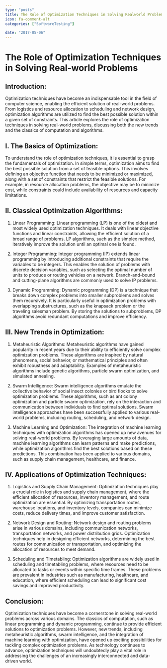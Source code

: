 ```yaml
---
type: "posts"
title: The Role of Optimization Techniques in Solving Realworld Problems
icon: fa-comment-alt
categories: ["SoftwareTesting"]

date: "2017-05-06"
---
```




# The Role of Optimization Techniques in Solving Real-world Problems

## Introduction:
Optimization techniques have become an indispensable tool in the field of computer science, enabling the efficient solution of real-world problems. From logistics and resource allocation to scheduling and network design, optimization algorithms are utilized to find the best possible solution within a given set of constraints. This article explores the role of optimization techniques in solving real-world problems, discussing both the new trends and the classics of computation and algorithms.

## I. The Basics of Optimization:
To understand the role of optimization techniques, it is essential to grasp the fundamentals of optimization. In simple terms, optimization aims to find the best possible solution from a set of feasible options. This involves defining an objective function that needs to be minimized or maximized, along with a set of constraints that restrict the feasible solutions. For example, in resource allocation problems, the objective may be to minimize cost, while constraints could include availability of resources and capacity limitations.

## II. Classical Optimization Algorithms:
1. Linear Programming:
Linear programming (LP) is one of the oldest and most widely used optimization techniques. It deals with linear objective functions and linear constraints, allowing the efficient solution of a broad range of problems. LP algorithms, such as the simplex method, iteratively improve the solution until an optimal one is found.

2. Integer Programming:
Integer programming (IP) extends linear programming by introducing additional constraints that require the variables to be integers. This enables the solution of problems with discrete decision variables, such as selecting the optimal number of units to produce or routing vehicles on a network. Branch-and-bound and cutting-plane algorithms are commonly used to solve IP problems.

3. Dynamic Programming:
Dynamic programming (DP) is a technique that breaks down complex problems into smaller subproblems and solves them recursively. It is particularly useful in optimization problems with overlapping substructures, such as the knapsack problem or the traveling salesman problem. By storing the solutions to subproblems, DP algorithms avoid redundant computations and improve efficiency.

## III. New Trends in Optimization:
1. Metaheuristic Algorithms:
Metaheuristic algorithms have gained popularity in recent years due to their ability to efficiently solve complex optimization problems. These algorithms are inspired by natural phenomena, social behavior, or mathematical principles and often exhibit robustness and adaptability. Examples of metaheuristic algorithms include genetic algorithms, particle swarm optimization, and simulated annealing.

2. Swarm Intelligence:
Swarm intelligence algorithms emulate the collective behavior of social insect colonies or bird flocks to solve optimization problems. These algorithms, such as ant colony optimization and particle swarm optimization, rely on the interaction and communication between individuals to find optimal solutions. Swarm intelligence approaches have been successfully applied to various real-world problems, including routing, scheduling, and network design.

3. Machine Learning and Optimization:
The integration of machine learning techniques with optimization algorithms has opened up new avenues for solving real-world problems. By leveraging large amounts of data, machine learning algorithms can learn patterns and make predictions, while optimization algorithms find the best solutions based on these predictions. This combination has been applied to various domains, such as supply chain management, healthcare, and finance.

## IV. Applications of Optimization Techniques:
1. Logistics and Supply Chain Management:
Optimization techniques play a crucial role in logistics and supply chain management, where the efficient allocation of resources, inventory management, and route optimization are essential. By optimizing transportation routes, warehouse locations, and inventory levels, companies can minimize costs, reduce delivery times, and improve customer satisfaction.

2. Network Design and Routing:
Network design and routing problems arise in various domains, including communication networks, transportation networks, and power distribution grids. Optimization techniques help in designing efficient networks, determining the best routes for communication or transportation, and optimizing the allocation of resources to meet demand.

3. Scheduling and Timetabling:
Optimization algorithms are widely used in scheduling and timetabling problems, where resources need to be allocated to tasks or events within specific time frames. These problems are prevalent in industries such as manufacturing, healthcare, and education, where efficient scheduling can lead to significant cost savings and improved productivity.

## Conclusion:
Optimization techniques have become a cornerstone in solving real-world problems across various domains. The classics of computation, such as linear programming and dynamic programming, continue to provide efficient solutions to optimization problems. However, new trends, including metaheuristic algorithms, swarm intelligence, and the integration of machine learning with optimization, have opened up exciting possibilities for tackling complex optimization problems. As technology continues to advance, optimization techniques will undoubtedly play a vital role in addressing the challenges of an increasingly interconnected and data-driven world.